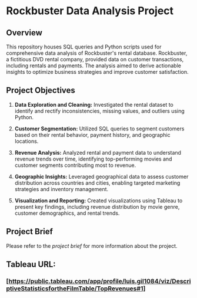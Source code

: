 # Rockbuster Data Analysis Project

## Overview
This repository houses SQL queries and Python scripts used for comprehensive data analysis of Rockbuster's rental database. Rockbuster, a fictitious DVD rental company, provided data on customer transactions, including rentals and payments. The analysis aimed to derive actionable insights to optimize business strategies and improve customer satisfaction.

## Project Objectives
1. **Data Exploration and Cleaning:** Investigated the rental dataset to identify and rectify inconsistencies, missing values, and outliers using Python.
   
2. **Customer Segmentation:** Utilized SQL queries to segment customers based on their rental behavior, payment history, and geographic locations.

3. **Revenue Analysis:** Analyzed rental and payment data to understand revenue trends over time, identifying top-performing movies and customer segments contributing most to revenue.

4. **Geographic Insights:** Leveraged geographical data to assess customer distribution across countries and cities, enabling targeted marketing strategies and inventory management.

5. **Visualization and Reporting:** Created visualizations using Tableau to present key findings, including revenue distribution by movie genre, customer demographics, and rental trends.

## Project Brief
Please refer to the *project brief* for more information about the project.

## Tableau URL:
### [https://public.tableau.com/app/profile/luis.gil1084/viz/DescriptiveStatisticsfortheFilmTable/TopRevenues#1]

